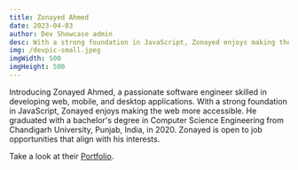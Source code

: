 ```yaml
---
title: Zonayed Ahmed
date: 2023-04-03
author: Dev Showcase admin
desc: With a strong foundation in JavaScript, Zonayed enjoys making the web more accessible.
img: /devpic-small.jpeg
imgWidth: 500
imgHeight: 500
---
```

Introducing Zonayed Ahmed, a passionate software engineer skilled in developing web, mobile, and desktop applications. With a strong foundation in JavaScript, Zonayed enjoys making the web more accessible. He graduated with a bachelor's degree in Computer Science Engineering from Chandigarh University, Punjab, India, in 2020. Zonayed is open to job opportunities that align with his interests.

Take a look at their [Portfolio](https://zonayed.me/).
